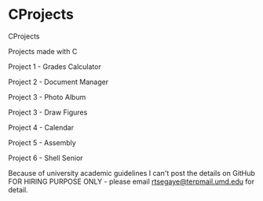 # CProjects
CProjects

Projects made with C 

Project 1 - Grades Calculator

Project 2 - Document Manager  

Project 3 - Photo Album

Project 3 - Draw Figures

Project 4 - Calendar

Project 5 - Assembly

Project 6 - Shell Senior

Because of university academic guidelines I can't post the details on GitHub
FOR HIRING PURPOSE ONLY - please email rtsegaye@terpmail.umd.edu for detail. 
